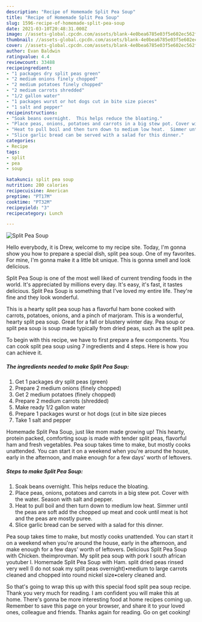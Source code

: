 ```yaml
---
description: "Recipe of Homemade Split Pea Soup"
title: "Recipe of Homemade Split Pea Soup"
slug: 1596-recipe-of-homemade-split-pea-soup
date: 2021-03-10T20:48:31.000Z
image: //assets-global.cpcdn.com/assets/blank-4e0bea6785e03f5e602ec562f230caae08da540cada707380b4fe1bbebba43da.png
thumbnail: //assets-global.cpcdn.com/assets/blank-4e0bea6785e03f5e602ec562f230caae08da540cada707380b4fe1bbebba43da.png
cover: //assets-global.cpcdn.com/assets/blank-4e0bea6785e03f5e602ec562f230caae08da540cada707380b4fe1bbebba43da.png
author: Evan Baldwin
ratingvalue: 4.4
reviewcount: 33488
recipeingredient:
- "1 packages dry split peas green"
- "2 medium onions finely chopped"
- "2 medium potatoes finely chopped"
- "2 medium carrots shredded"
- "1/2 gallon water"
- "1 packages wurst or hot dogs cut in bite size pieces"
- "1 salt and pepper"
recipeinstructions:
- "Soak beans overnight.  This helps reduce the bloating."
- "Place peas, onions, potatoes and carrots in a big stew pot. Cover with the water.  Season with salt and pepper."
- "Heat to pull boil and then turn down to medium low heat.  Simmer until the peas are soft add the chopped up meat and cook until meat is hot and the peas are mostly puree."
- "Slice garlic bread can be served with a salad for this dinner."
categories:
- Recipe
tags:
- split
- pea
- soup

katakunci: split pea soup 
nutrition: 280 calories
recipecuisine: American
preptime: "PT17M"
cooktime: "PT32M"
recipeyield: "3"
recipecategory: Lunch

---
```



![Split Pea Soup](//assets-global.cpcdn.com/assets/blank-4e0bea6785e03f5e602ec562f230caae08da540cada707380b4fe1bbebba43da.png)

Hello everybody, it is Drew, welcome to my recipe site. Today, I'm gonna show you how to prepare a special dish, split pea soup. One of my favorites. For mine, I'm gonna make it a little bit unique. This is gonna smell and look delicious.

Split Pea Soup is one of the most well liked of current trending foods in the world. It's appreciated by millions every day. It's easy, it's fast, it tastes delicious. Split Pea Soup is something that I've loved my entire life. They're fine and they look wonderful.

This is a hearty split pea soup has a flavorful ham bone cooked with carrots, potatoes, onions, and a pinch of marjoram. This is a wonderful, hearty split pea soup. Great for a fall or blustery winter day. Pea soup or split pea soup is soup made typically from dried peas, such as the split pea.


To begin with this recipe, we have to first prepare a few components. You can cook split pea soup using 7 ingredients and 4 steps. Here is how you can achieve it.

<!--inarticleads1-->

##### The ingredients needed to make Split Pea Soup:

1. Get 1 packages dry split peas (green)
1. Prepare 2 medium onions (finely chopped)
1. Get 2 medium potatoes (finely chopped)
1. Prepare 2 medium carrots (shredded)
1. Make ready 1/2 gallon water
1. Prepare 1 packages wurst or hot dogs (cut in bite size pieces
1. Take 1 salt and pepper


Homemade Split Pea Soup, just like mom made growing up! This hearty, protein packed, comforting soup is made with tender split peas, flavorful ham and fresh vegetables. Pea soup takes time to make, but mostly cooks unattended. You can start it on a weekend when you&#39;re around the house, early in the afternoon, and make enough for a few days&#39; worth of leftovers. 

<!--inarticleads2-->

##### Steps to make Split Pea Soup:

1. Soak beans overnight.  This helps reduce the bloating.
1. Place peas, onions, potatoes and carrots in a big stew pot. Cover with the water.  Season with salt and pepper.
1. Heat to pull boil and then turn down to medium low heat.  Simmer until the peas are soft add the chopped up meat and cook until meat is hot and the peas are mostly puree.
1. Slice garlic bread can be served with a salad for this dinner.


Pea soup takes time to make, but mostly cooks unattended. You can start it on a weekend when you&#39;re around the house, early in the afternoon, and make enough for a few days&#39; worth of leftovers. Delicious Split Pea Soup with Chicken. theimprovman. My split pea soup with pork I south african youtuber l. Homemade Split Pea Soup with Ham. split dried peas rinsed very well (I do not soak my split peas overnight)•medium to large carrots cleaned and chopped into round nickel size•celery cleaned and. 

So that's going to wrap this up with this special food split pea soup recipe. Thank you very much for reading. I am confident you will make this at home. There's gonna be more interesting food at home recipes coming up. Remember to save this page on your browser, and share it to your loved ones, colleague and friends. Thanks again for reading. Go on get cooking!
